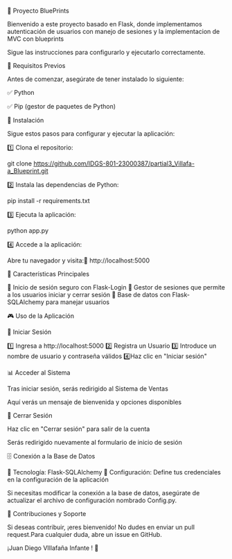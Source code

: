 🎯 Proyecto BluePrints

Bienvenido a este proyecto basado en Flask, donde implementamos autenticación de usuarios con manejo de sesiones y la implementacion de MVC con blueprints 

Sigue las instrucciones para configurarlo y ejecutarlo correctamente.

📌 Requisitos Previos

Antes de comenzar, asegúrate de tener instalado lo siguiente:

✅ Python 

✅ Pip (gestor de paquetes de Python)

🚀 Instalación

Sigue estos pasos para configurar y ejecutar la aplicación:

1️⃣ Clona el repositorio:

git clone https://github.com/IDGS-801-23000387/partial3_Villafa-a_Blueprint.git


2️⃣ Instala las dependencias de Python:

pip install -r requirements.txt

3️⃣ Ejecuta la aplicación:

python app.py

4️⃣ Accede a la aplicación:

Abre tu navegador y visita:🔗 http://localhost:5000

📝 Características Principales

🔹 Inicio de sesión seguro con Flask-Login
🔹 Gestor de sesiones que permite a los usuarios iniciar y cerrar sesión
🔹 Base de datos con Flask-SQLAlchemy para manejar usuarios

🎮 Uso de la Aplicación

🔑 Iniciar Sesión

1️⃣ Ingresa a http://localhost:5000
2️⃣ Registra un Usuario 
3️⃣ Introduce un nombre de usuario y contraseña válidos
4️⃣Haz clic en "Iniciar sesión"

📊 Acceder al Sistema 

Tras iniciar sesión, serás redirigido al Sistema de Ventas

Aquí verás un mensaje de bienvenida y opciones disponibles

🚪 Cerrar Sesión

Haz clic en "Cerrar sesión" para salir de la cuenta

Serás redirigido nuevamente al formulario de inicio de sesión

🗄️ Conexión a la Base de Datos

📌 Tecnología: Flask-SQLAlchemy
📌 Configuración: Define tus credenciales en la configuración de la aplicación

Si necesitas modificar la conexión a la base de datos, asegúrate de actualizar el archivo de configuración nombrado Config.py.

🎯 Contribuciones y Soporte

Si deseas contribuir, ¡eres bienvenido! No dudes en  enviar un pull request.Para cualquier duda, abre un issue en GitHub.

¡Juan Diego VIllafaña Infante ! 🚀

